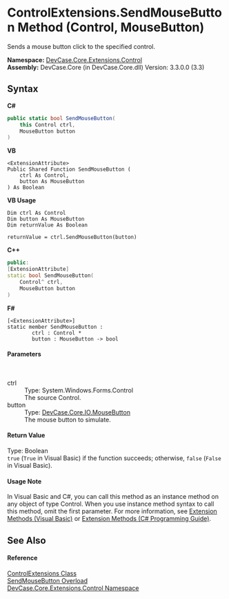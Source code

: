 # ControlExtensions.SendMouseButton Method (Control, MouseButton)
 

Sends a mouse button click to the specified control.

**Namespace:**&nbsp;<a href="N_DevCase_Core_Extensions_Control">DevCase.Core.Extensions.Control</a><br />**Assembly:**&nbsp;DevCase.Core (in DevCase.Core.dll) Version: 3.3.0.0 (3.3)

## Syntax

**C#**<br />
``` C#
public static bool SendMouseButton(
	this Control ctrl,
	MouseButton button
)
```

**VB**<br />
``` VB
<ExtensionAttribute>
Public Shared Function SendMouseButton ( 
	ctrl As Control,
	button As MouseButton
) As Boolean
```

**VB Usage**<br />
``` VB Usage
Dim ctrl As Control
Dim button As MouseButton
Dim returnValue As Boolean

returnValue = ctrl.SendMouseButton(button)
```

**C++**<br />
``` C++
public:
[ExtensionAttribute]
static bool SendMouseButton(
	Control^ ctrl, 
	MouseButton button
)
```

**F#**<br />
``` F#
[<ExtensionAttribute>]
static member SendMouseButton : 
        ctrl : Control * 
        button : MouseButton -> bool 

```


#### Parameters
&nbsp;<dl><dt>ctrl</dt><dd>Type: System.Windows.Forms.Control<br />The source Control.</dd><dt>button</dt><dd>Type: <a href="T_DevCase_Core_IO_MouseButton">DevCase.Core.IO.MouseButton</a><br />The mouse button to simulate.</dd></dl>

#### Return Value
Type: Boolean<br />`true` (`True` in Visual Basic) if the function succeeds; otherwise, `false` (`False` in Visual Basic).

#### Usage Note
In Visual Basic and C#, you can call this method as an instance method on any object of type Control. When you use instance method syntax to call this method, omit the first parameter. For more information, see <a href="https://docs.microsoft.com/dotnet/visual-basic/programming-guide/language-features/procedures/extension-methods">Extension Methods (Visual Basic)</a> or <a href="https://docs.microsoft.com/dotnet/csharp/programming-guide/classes-and-structs/extension-methods">Extension Methods (C# Programming Guide)</a>.

## See Also


#### Reference
<a href="T_DevCase_Core_Extensions_Control_ControlExtensions">ControlExtensions Class</a><br /><a href="Overload_DevCase_Core_Extensions_Control_ControlExtensions_SendMouseButton">SendMouseButton Overload</a><br /><a href="N_DevCase_Core_Extensions_Control">DevCase.Core.Extensions.Control Namespace</a><br />